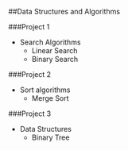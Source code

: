 ##Data Structures and Algorithms 

###Project 1
- Search Algorithms 
    - Linear Search
    - Binary Search
    
###Project 2
- Sort algorithms
    - Merge Sort
    
###Project 3
- Data Structures
    - Binary Tree
  